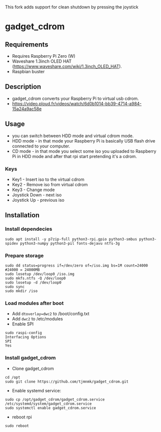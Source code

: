 This fork adds support for clean shutdown by pressing the joystick

# gadget_cdrom
## Requirements
* Requires Raspberry Pi Zero (W) 
* Waveshare 1.3inch OLED HAT (https://www.waveshare.com/wiki/1.3inch_OLED_HAT).
* Raspbian buster

## Description
* gadget_cdrom converts your Raspberry Pi to virtual usb cdrom.
* https://video.ploud.fr/videos/watch/6d0b1014-bb39-4714-a984-15a24a9ac58e

## Usage
* you can switch between HDD mode and virtual cdrom mode.
* HDD mode - in that mode your Raspberry Pi is basically USB flash drive connected to your computer.
* CD mode - in that mode you select some iso you uploaded to Raspberry Pi in HDD mode and after that rpi start pretending it's a cdrom. 

### Keys
* Key1 - Insert iso to the virtual cdrom
* Key2 - Remove iso from virtual cdrom
* Key3 - Change mode
* Joystick Down - next iso
* Joystick Up - previous iso

## Installation
### Install dependecies
```
sudo apt install -y p7zip-full python3-rpi.gpio python3-smbus python3-spidev python3-numpy python3-pil fonts-dejavu ntfs-3g
```

### Prepare storage
```
sudo dd status=progress if=/dev/zero of=/iso.img bs=1M count=24000 #24000 = 24000MB
sudo losetup /dev/loop0 /iso.img
sudo mkfs.ntfs -Q /dev/loop0
sudo losetup -d /dev/loop0
sudo sync
sudo mkdir /iso
```

### Load modules after boot
* Add ```dtoverlay=dwc2``` to /boot/config.txt
* Add ```dwc2``` to /etc/modules
* Enable SPI
```
sudo raspi-config
Interfacing Options
SPI
Yes
```

### Install gadget_cdrom
* Clone gadget_cdrom
```
cd /opt
sudo git clone https://github.com/tjmnmk/gadget_cdrom.git
```
* Enable systemd service:
```
sudo cp /opt/gadget_cdrom/gadget_cdrom.service /etc/systemd/system/gadget_cdrom.service
sudo systemctl enable gadget_cdrom.service
```
* reboot rpi
```
sudo reboot
```
